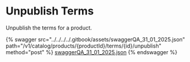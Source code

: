 # Unpublish Terms

Unpublish the terms for a product.

{% swagger src="../../../../.gitbook/assets/swaggerQA_31_01_2025.json" path="/v1/catalog/products/{productId}/terms/{id}/unpublish" method="post" %}
[swaggerQA_31_01_2025.json](../../../../.gitbook/assets/swaggerQA_31_01_2025.json)
{% endswagger %}

